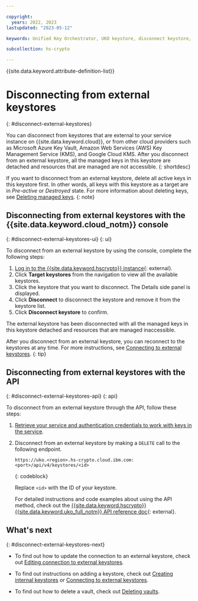 ```yaml
---

copyright:
  years: 2022, 2023
lastupdated: "2023-05-12"

keywords: Unified Key Orchestrator, UKO keystore, disconnect keystore, external keystore, KMS keystore

subcollection: hs-crypto

---
```


{{site.data.keyword.attribute-definition-list}}




# Disconnecting from external keystores
{: #disconnect-external-keystores}

You can disconnect from keystores that are external to your service instance on {{site.data.keyword.cloud}}, or from other cloud providers such as Microsoft Azure Key Vault, Amazon Web Services (AWS) Key Management Service (KMS), and Google Cloud KMS. After you disconnect from an external keystore, all the managed keys in this keystore are detached and resources that are managed are not accessible.
{: shortdesc}

If you want to disconnect from an external keystore, delete all active keys in this keystore first. In other words, all keys with this keystore as a target are in _Pre-active_ or _Destroyed_ state. For more information about deleting keys, see [Deleting managed keys](/docs/hs-crypto?topic=hs-crypto-delete-managed-keys). 
{: note}


## Disconnecting from external keystores with the {{site.data.keyword.cloud_notm}} console
{: #disconnect-external-keystores-ui}
{: ui}

To disconnect from an external keystore by using the console, complete the following steps:

1. [Log in to the {{site.data.keyword.hscrypto}} instance](https://cloud.ibm.com/login){: external}.
2. Click **Target keystores** from the navigation to view all the available keystores.
3. Click the keystore that you want to disconnect. The Details side panel is displayed.
4. Click **Disconnect** to disconnect the keystore and remove it from the keystore list. 
5. Click **Disconnect keystore** to confirm.


The external keystore has been disconnected with all the managed keys in this keystore detached and resources that are managed inaccessible.



After you disconnect from an external keystore, you can reconnect to the keystores at any time. For more instructions, see [Connecting to external keystores](/docs/hs-crypto?topic=hs-crypto-connect-external-keystores).
{: tip}

## Disconnecting from external keystores with the API
{: #disconnect-external-keystores-api}
{: api}

To disconnect from an external keystore through the API, follow these steps:

1. [Retrieve your service and authentication credentials to work with keys in the service](/docs/hs-crypto?topic=hs-crypto-set-up-uko-api).
   
2. Disconnect from an external keystore by making a `DELETE` call to the following endpoint.

    ```
    https://uko.<region>.hs-crypto.cloud.ibm.com:<port>/api/v4/keystores/<id>
    ```
    {: codeblock}

    Replace `<id>` with the ID of your keystore.

    For detailed instructions and code examples about using the API method, check out the [{{site.data.keyword.hscrypto}} {{site.data.keyword.uko_full_notm}} API reference doc](/apidocs/uko#delete-keystore){: external}.



## What's next
{: #disconnect-external-keystores-next}

- To find out how to update the connection to an external keystore, check out [Editing connection to external keystores](/docs/hs-crypto?topic=hs-crypto-edit-external-keystore-connection).
  
- To find out instructions on adding a keystore, check out [Creating internal keystores](/docs/hs-crypto?topic=hs-crypto-create-internal-keystores) or [Connecting to external keystores](/docs/hs-crypto?topic=hs-crypto-connect-external-keystores).

- To find out how to delete a vault, check out [Deleting vaults](/docs/hs-crypto?topic=hs-crypto-delete-vaults).

